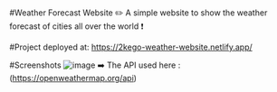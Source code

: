 #Weather Forecast Website
✏️ A simple website to show the weather forecast of cities all over the world ❗

#Project deployed at: https://2kego-weather-website.netlify.app/

#Screenshots
![image](https://github.com/user-attachments/assets/ae366762-fff1-41c0-bd67-3d7fe4051c4f)
➡️ The API used here : (https://openweathermap.org/api)
